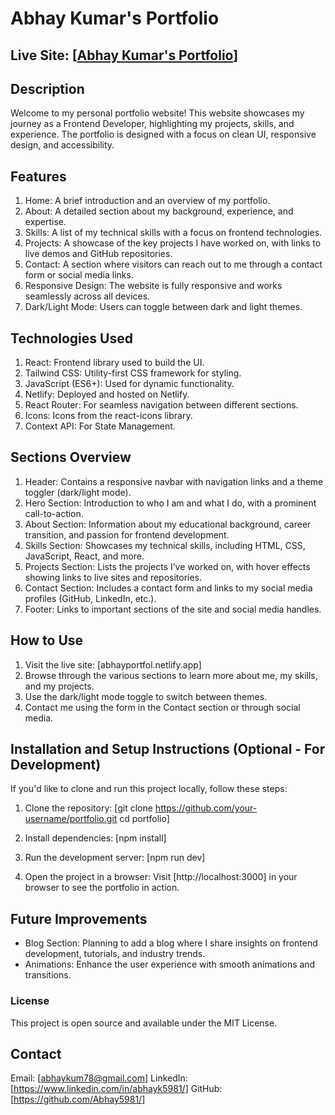 # Abhay Kumar's Portfolio
## Live Site: [[Abhay Kumar's Portfolio](https://abhayportfol.netlify.app)]
## Description
Welcome to my personal portfolio website! This website showcases my journey as a Frontend Developer, highlighting my projects, skills, and experience. The portfolio is designed with a focus on clean UI, responsive design, and accessibility.

## Features
1. Home: A brief introduction and an overview of my portfolio.
2. About: A detailed section about my background, experience, and expertise.
3. Skills: A list of my technical skills with a focus on frontend technologies.
4. Projects: A showcase of the key projects I have worked on, with links to live demos and GitHub repositories.
5. Contact: A section where visitors can reach out to me through a contact form or social media links.
6. Responsive Design: The website is fully responsive and works seamlessly across all devices.
7. Dark/Light Mode: Users can toggle between dark and light themes.
## Technologies Used
1. React: Frontend library used to build the UI.
2. Tailwind CSS: Utility-first CSS framework for styling.
3. JavaScript (ES6+): Used for dynamic functionality.
4. Netlify: Deployed and hosted on Netlify.
5. React Router: For seamless navigation between different sections.
6. Icons: Icons from the react-icons library.
7. Context API: For State Management.
## Sections Overview
1. Header: Contains a responsive navbar with navigation links and a theme toggler (dark/light mode).
2. Hero Section: Introduction to who I am and what I do, with a prominent call-to-action.
3. About Section: Information about my educational background, career transition, and passion for frontend development.
4. Skills Section: Showcases my technical skills, including HTML, CSS, JavaScript, React, and more.
5. Projects Section: Lists the projects I’ve worked on, with hover effects showing links to live sites and repositories.
6. Contact Section: Includes a contact form and links to my social media profiles (GitHub, LinkedIn, etc.).
7. Footer: Links to important sections of the site and social media handles.
## How to Use
1. Visit the live site: [abhayportfol.netlify.app]
2. Browse through the various sections to learn more about me, my skills, and my projects.
3. Use the dark/light mode toggle to switch between themes.
4. Contact me using the form in the Contact section or through social media.
## Installation and Setup Instructions (Optional - For Development)
  If you'd like to clone and run this project locally, follow these steps:

1. Clone the repository:
[git clone https://github.com/your-username/portfolio.git
cd portfolio]

2. Install dependencies:
[npm install]

3. Run the development server:
[npm run dev]

4. Open the project in a browser: Visit [http://localhost:3000] in your browser to see the portfolio in action.

## Future Improvements
* Blog Section: Planning to add a blog where I share insights on frontend development, tutorials, and industry trends.
* Animations: Enhance the user experience with smooth animations and transitions.
### License
This project is open source and available under the MIT License.

## Contact
Email: [abhaykum78@gmail.com] 
LinkedIn: [https://www.linkedin.com/in/abhayk5981/]
GitHub: [https://github.com/Abhay5981/]
